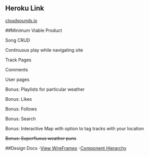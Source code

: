 ## Heroku Link

[cloudsounds.io](http://cloudsounds.io)

##Minimum Viable Product

Song CRUD

Continuous play while navigating site

Track Pages

Comments

User pages

Bonus: Playlists for particular weather

Bonus: Likes

Bonus: Follows

Bonus: Search

Bonus: Interactive Map with option to tag tracks with your location

~~Bonus: Superfluous weather puns~~

##Design Docs
-[View WireFrames](https://github.com/paulmoliva/CloudSounds/tree/master/docs/wireframes)
-[Component Hierarchy](https://github.com/paulmoliva/CloudSounds/tree/master/docs/component-hierarchy.md)
